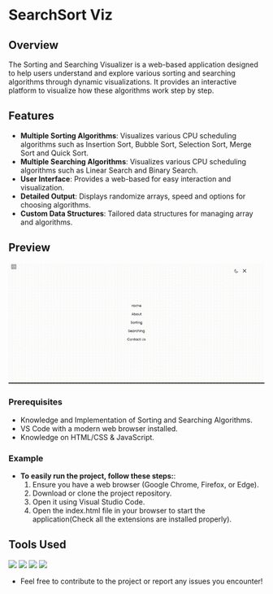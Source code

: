 # SearchSort Viz

## Overview

The Sorting and Searching Visualizer is a web-based application designed to help users understand and explore various sorting and searching algorithms through dynamic visualizations. It provides an interactive platform to visualize how these algorithms work step by step.

## Features

- **Multiple Sorting Algorithms**: Visualizes various CPU scheduling algorithms such as Insertion Sort, Bubble Sort, Selection Sort, Merge Sort and Quick Sort.
- **Multiple Searching Algorithms**: Visualizes various CPU scheduling algorithms such as Linear Search and Binary Search.
- **User Interface**: Provides a web-based for easy interaction and visualization.
- **Detailed Output**: Displays randomize arrays, speed and options for choosing algorithms.
- **Custom Data Structures**: Tailored data structures for managing array and algorithms.

## Preview

![Preview](./Icon_SVG/preview.gif)

### Prerequisites

- Knowledge and Implementation of Sorting and Searching Algorithms.
- VS Code with a modern web browser installed.
- Knowledge on HTML/CSS & JavaScript.

### Example

- **To easily run the project, follow these steps:**:
  1. Ensure you have a web browser (Google Chrome, Firefox, or Edge).
  2. Download or clone the project repository.
  3. Open it using Visual Studio Code.
  4. Open the index.html file in your browser to start the application(Check all the extensions are installed properly).

## Tools Used

<code><img height="40" src="https://cdn.jsdelivr.net/gh/devicons/devicon@latest/icons/html5/html5-original-wordmark.svg"></code>
<code><img height="40" src="https://cdn.jsdelivr.net/gh/devicons/devicon@latest/icons/css3/css3-original.svg"></code>
<code><img height="40" src="https://cdn.jsdelivr.net/gh/devicons/devicon@latest/icons/javascript/javascript-original.svg"></code>
<code><img height="40" src="https://github.githubassets.com/images/modules/logos_page/GitHub-Mark.png"></code>

- Feel free to contribute to the project or report any issues you encounter!